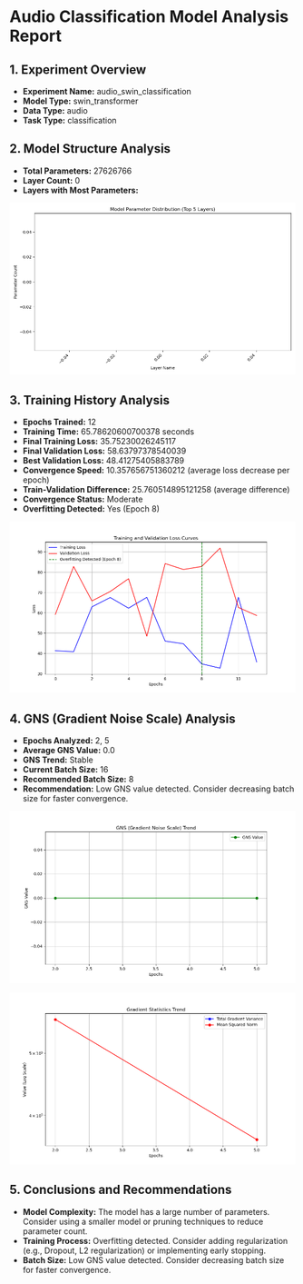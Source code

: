 # Audio Classification Model Analysis Report

## 1. Experiment Overview

- **Experiment Name:** audio_swin_classification
- **Model Type:** swin_transformer
- **Data Type:** audio
- **Task Type:** classification

## 2. Model Structure Analysis

- **Total Parameters:** 27626766
- **Layer Count:** 0
- **Layers with Most Parameters:**

![Model Parameter Distribution](model_params_distribution.png)

## 3. Training History Analysis

- **Epochs Trained:** 12
- **Training Time:** 65.78620600700378 seconds
- **Final Training Loss:** 35.75230026245117
- **Final Validation Loss:** 58.63797378540039
- **Best Validation Loss:** 48.41275405883789
- **Convergence Speed:** 10.357656751360212 (average loss decrease per epoch)
- **Train-Validation Difference:** 25.760514895121258 (average difference)
- **Convergence Status:** Moderate
- **Overfitting Detected:** Yes (Epoch 8)

![Training and Validation Loss Curves](training_loss_curve.png)

## 4. GNS (Gradient Noise Scale) Analysis

- **Epochs Analyzed:** 2, 5
- **Average GNS Value:** 0.0
- **GNS Trend:** Stable
- **Current Batch Size:** 16
- **Recommended Batch Size:** 8
- **Recommendation:** Low GNS value detected. Consider decreasing batch size for faster convergence.

![GNS Trend](gns_trend.png)

![Gradient Statistics Trend](gradient_stats.png)

## 5. Conclusions and Recommendations

- **Model Complexity:** The model has a large number of parameters. Consider using a smaller model or pruning techniques to reduce parameter count.
- **Training Process:** Overfitting detected. Consider adding regularization (e.g., Dropout, L2 regularization) or implementing early stopping.
- **Batch Size:** Low GNS value detected. Consider decreasing batch size for faster convergence.
